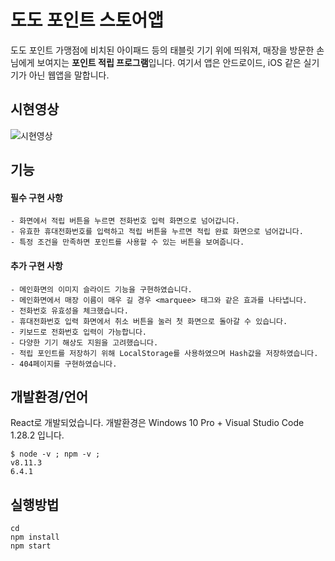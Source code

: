# 도도 포인트 스토어앱
도도 포인트 가맹점에 비치된 아이패드 등의 태블릿 기기 위에 띄워져, 매장을 방문한 손님에게 보여지는 **포인트 적립 프로그램**입니다. 여기서 앱은 안드로이드, iOS 같은 실기기가 아닌 웹앱을 말합니다.

## 시현영상
![시현영상](https://raw.githubusercontent.com/developeon/Image/master/testing.gif)

## 기능
  #### 필수 구현 사항
    - 화면에서 적립 버튼을 누르면 전화번호 입력 화면으로 넘어갑니다.
    - 유효한 휴대전화번호를 입력하고 적립 버튼을 누르면 적립 완료 화면으로 넘어갑니다.
    - 특정 조건을 만족하면 포인트를 사용할 수 있는 버튼을 보여줍니다.
  #### 추가 구현 사항
    - 메인화면의 이미지 슬라이드 기능을 구현하였습니다.
    - 메인화면에서 매장 이름이 매우 길 경우 <marquee> 태그와 같은 효과를 나타냅니다.
    - 전화번호 유효성을 체크했습니다.
    - 휴대전화번호 입력 화면에서 취소 버튼을 눌러 첫 화면으로 돌아갈 수 있습니다.
    - 키보드로 전화번호 입력이 가능합니다.
    - 다양한 기기 해상도 지원을 고려했습니다.
    - 적립 포인트를 저장하기 위해 LocalStorage를 사용하였으며 Hash값을 저장하였습니다.
    - 404페이지를 구현하였습니다.

## 개발환경/언어
React로 개발되었습니다. 개발환경은 Windows 10 Pro + Visual Studio Code 1.28.2 입니다.
```
$ node -v ; npm -v ; 
v8.11.3
6.4.1
```

## 실행방법
```
cd 
npm install
npm start
```
